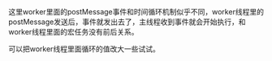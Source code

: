 这里worker里面的postMessage事件和时间循环机制似乎不同，worker线程里的postMessage发送后，事件就发出去了，主线程收到事件就会开始执行，和worker线程里面的宏任务没有前后关系。

可以把worker线程里面循环的值改大一些试试。
